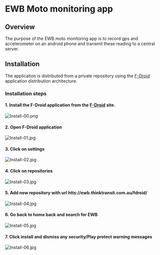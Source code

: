 # EWB Moto monitoring app

##  Overview

The purpose of the EWB moto monitoring app is to record gps and accelerometer on an android phone and transmit these reading to a central server.

## Installation

The application is distributed from a private repository using the [F-Droid](https://f-droid.org/) application distribution architecture.

### Installation steps

####  1. Install the F-Droid application from the [F-Droid](https://f-droid.org/) site.
![Install-00.png](assets/images/install/Install-00.png)

####  2. Open F-Droid application
![Install-01.jpg](assets/images/install/Install-01.jpg)

####  3. Click on settings
![Install-02.jpg](assets/images/install/Install-02.jpg)

####  4. Click on repositories
![Install-03.jpg](assets/images/install/Install-03.jpg)

####  5. Add new repository with url htts://ewb.thinktransit.com.au/fdroid/
![Install-04.jpg](assets/images/install/Install-04.jpg)

####  6. Go back to home back and search for EWB
![Install-05.jpg](assets/images/install/Install-05.jpg)

####  7. Click install and dismiss any security/Play protect warning messages
![Install-06.jpg](assets/images/install/Install-06.jpg)
